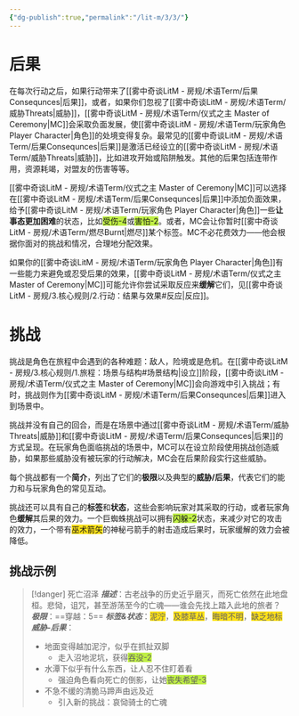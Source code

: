 ```yaml
---
{"dg-publish":true,"permalink":"/lit-m/3/3/"}
---
```


# 后果
在每次行动之后，如果行动带来了[[雾中奇谈LitM - 房规/术语Term/后果Consequnces\|后果]]，或者，如果你们忽视了[[雾中奇谈LitM - 房规/术语Term/威胁Threats\|威胁]]，[[雾中奇谈LitM - 房规/术语Term/仪式之主 Master of Ceremony\|MC]]会采取负面发展，使[[雾中奇谈LitM - 房规/术语Term/玩家角色 Player Character\|角色]]的处境变得复杂。最常见的[[雾中奇谈LitM - 房规/术语Term/后果Consequnces\|后果]]是激活已经设立的[[雾中奇谈LitM - 房规/术语Term/威胁Threats\|威胁]]，比如进攻开始或陷阱触发。其他的后果包括连带作用，资源耗竭，对盟友的伤害等等。

[[雾中奇谈LitM - 房规/术语Term/仪式之主 Master of Ceremony\|MC]]可以选择在[[雾中奇谈LitM - 房规/术语Term/后果Consequnces\|后果]]中添加负面效果，给予[[雾中奇谈LitM - 房规/术语Term/玩家角色 Player Character\|角色]]一些**让事态更加困难**的状态，比如<span style="background:#bfef45">受伤-4</span>或<span style="background:#bfef45">害怕-2</span>。或者，MC会让你暂时[[雾中奇谈LitM - 房规/术语Term/燃尽Burnt\|燃尽]]某个标签。MC不必花费效力——他会根据你面对的挑战和情况，合理地分配效果。

如果你的[[雾中奇谈LitM - 房规/术语Term/玩家角色 Player Character\|角色]]有一些能力来避免或忍受后果的效果，[[雾中奇谈LitM - 房规/术语Term/仪式之主 Master of Ceremony\|MC]]可能允许你尝试采取反应来**缓解**它们，见[[雾中奇谈LitM - 房规/3.核心规则/2.行动：结果与效果#反应\|反应]]。

# 挑战
挑战是角色在旅程中会遇到的各种难题：敌人，险境或是危机。在[[雾中奇谈LitM - 房规/3.核心规则/1.旅程：场景与结构#场景结构\|设立]]阶段，[[雾中奇谈LitM - 房规/术语Term/仪式之主 Master of Ceremony\|MC]]会向游戏中引入挑战；有时，挑战则作为[[雾中奇谈LitM - 房规/术语Term/后果Consequnces\|后果]]进入到场景中。

挑战并没有自己的回合，而是在场景中通过[[雾中奇谈LitM - 房规/术语Term/威胁Threats\|威胁]]和[[雾中奇谈LitM - 房规/术语Term/后果Consequnces\|后果]]的方式呈现。在玩家角色面临挑战的场景中，MC可以在设立阶段使用挑战创造威胁，如果那些威胁没有被玩家的行动解决，MC会在后果阶段实行这些威胁。

每个挑战都有一个**简介**，列出了它们的**极限**以及典型的**威胁/后果**，代表它们的能力和与玩家角色的常见互动。

挑战还可以具有自己的**标签**和**状态**，这些会影响玩家对其采取的行动，或者玩家角色**缓解**其后果的效力。一个巨蜘蛛挑战可以拥有<span style="background:#bfef45">闪躲-2</span>状态，来减少对它的攻击的效力，一个带有<span style="background:#ffe119">巫术箭矢</span>的神秘弓箭手的射击造成后果时，玩家缓解的效力会被降低。

## 挑战示例
>[!danger] 死亡沼泽
>***描述***：古老战争的历史近乎磨灭，而死亡依然在此地盘桓。悲恸，诅咒，甚至游荡至今的亡魂——谁会先找上踏入此地的旅者？
>***极限***：==穿越：5==
>***标签&状态***：<span style="background:#ffe119">泥泞</span>，<span style="background:#ffe119">及膝草丛</span>，<span style="background:#ffe119">晦暗不明</span>，<span style="background:#ffe119">缺乏地标</span>
>***威胁-后果***：
>- 地面变得越加泥泞，似乎在抓扯双脚
>	- 走入沼地泥坑，获得<span style="background:#bfef45">吞没-2</span>
>- 水潭下似乎有什么东西，让人忍不住盯着看
>	- 强迫角色看向死亡的倒影，让她<span style="background:#bfef45">丧失希望-3</span>
>- 不急不缓的清脆马蹄声由远及近
>	- 引入新的挑战：哀恸骑士的亡魂
